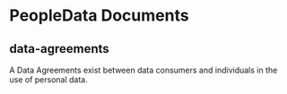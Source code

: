 # PeopleData Documents
## data-agreements
A Data Agreements exist between data consumers and individuals in the use of personal data.
